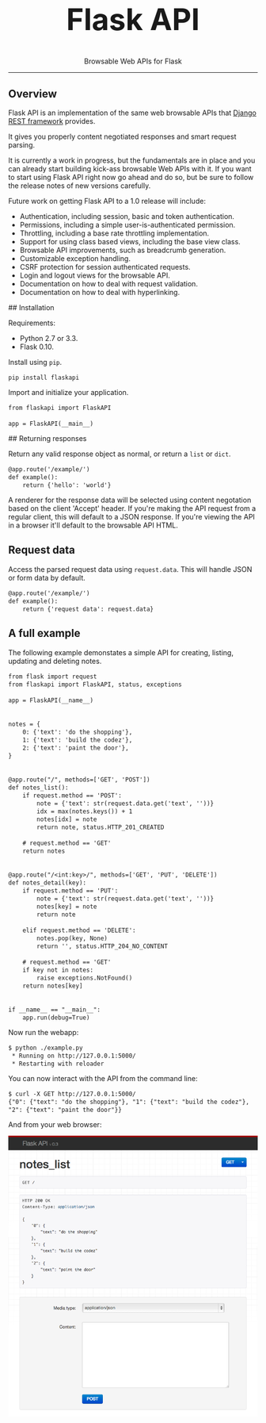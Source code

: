 <div style="text-align: center">
<h1 style="font-size: 60px">Flask API</h1>

<p>Browsable Web APIs for Flask</p>
</div>

---

## Overview

Flask API is an implementation of the same web browsable APIs that [Django REST framework][django-rest-framework] provides.

It gives you properly content negotiated responses and smart request parsing.

It is currently a work in progress, but the fundamentals are in place and you can already start building kick-ass browsable Web APIs with it.  If you want to start using Flask API right now go ahead and do so, but be sure to follow the release notes of new versions carefully.

Future work on getting Flask API to a 1.0 release will include:

* Authentication, including session, basic and token authentication.
* Permissions, including a simple user-is-authenticated permission.
* Throttling, including a base rate throttling implementation.
* Support for using class based views, including the base view class.
* Browsable API improvements, such as breadcrumb generation.
* Customizable exception handling.
* CSRF protection for session authenticated requests.
* Login and logout views for the browsable API.
* Documentation on how to deal with request validation.
* Documentation on how to deal with hyperlinking.

## Installation

Requirements:

* Python 2.7 or 3.3.
* Flask 0.10.

Install using `pip`.

    pip install flaskapi

Import and initialize your application.

    from flaskapi import FlaskAPI

    app = FlaskAPI(__main__)

## Returning responses

Return any valid response object as normal, or return a `list` or `dict`.

    @app.route('/example/')
    def example():
        return {'hello': 'world'}

A renderer for the response data will be selected using content negotation based on the client 'Accept' header. If you're making the API request from a regular client, this will default to a JSON response. If you're viewing the API in a browser it'll default to the browsable API HTML. 

## Request data

Access the parsed request data using `request.data`.  This will handle JSON or form data by default.

    @app.route('/example/')
    def example():
        return {'request data': request.data}

## A full example

The following example demonstates a simple API for creating, listing, updating and deleting notes.

    from flask import request
    from flaskapi import FlaskAPI, status, exceptions

    app = FlaskAPI(__name__)


    notes = {
        0: {'text': 'do the shopping'},
        1: {'text': 'build the codez'},
        2: {'text': 'paint the door'},
    }


    @app.route("/", methods=['GET', 'POST'])
    def notes_list():
        if request.method == 'POST':
            note = {'text': str(request.data.get('text', ''))}
            idx = max(notes.keys()) + 1
            notes[idx] = note
            return note, status.HTTP_201_CREATED

        # request.method == 'GET'
        return notes


    @app.route("/<int:key>/", methods=['GET', 'PUT', 'DELETE'])
    def notes_detail(key):
        if request.method == 'PUT':
            note = {'text': str(request.data.get('text', ''))}
            notes[key] = note
            return note

        elif request.method == 'DELETE':
            notes.pop(key, None)
            return '', status.HTTP_204_NO_CONTENT

        # request.method == 'GET'
        if key not in notes:
            raise exceptions.NotFound()
        return notes[key]


    if __name__ == "__main__":
        app.run(debug=True)

Now run the webapp:

    $ python ./example.py
     * Running on http://127.0.0.1:5000/
     * Restarting with reloader

You can now interact with the API from the command line:

    $ curl -X GET http://127.0.0.1:5000/
    {"0": {"text": "do the shopping"}, "1": {"text": "build the codez"}, "2": {"text": "paint the door"}}

And from your web browser:

![Screenshot](screenshot.png)

[travis-image]: https://travis-ci.org/tomchristie/flaskapi.png?branch=master
[travis-link]: https://travis-ci.org/tomchristie/flaskapi
[coveralls-image]: https://coveralls.io/repos/tomchristie/flaskapi/badge.png?branch=master
[coveralls-link]: https://coveralls.io/r/tomchristie/flaskapi?branch=master
[django-rest-framework]: http://www.django-rest-framework.org
